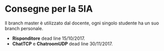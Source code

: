 # Consegne per la 5IA

Il branch master è utilizzato dal docente, ogni singolo studente ha un suo branch personale.
- **Risponditore** dead line 15/10/2017.
- **ChatTCP** e **ChatroomUDP** dead line 30/11/2017.


